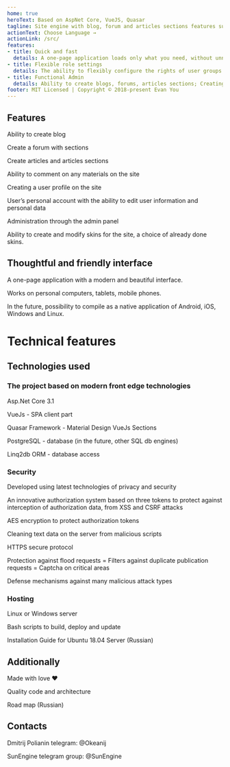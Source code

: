 ```yaml
---
home: true
heroText: Based on AspNet Core, VueJS, Quasar
tagline: Site engine with blog, forum and articles sections features support
actionText: Choose Language →
actionLink: /src/
features:
- title: Quick and fast
  details: A one-page application loads only what you need, without unnecessary requests (SPA). Quick access to data based on linq2db. Efficient and custom caching
- title: Flexible role settings
  details: The ability to flexibly configure the rights of user groups for each section of the site
- title: Functional Admin
  details: Ability to create blogs, forums, articles sections; Creating subsections - interactive editing of site menu, as well as additional menus, switch basic and additional skins, user groups and changing their permissions, creating site activities Sections, and other features...
footer: MIT Licensed | Copyright © 2018-present Evan You
---
```


## Features

Ability to create blog

Create a forum with sections

Create articles and articles sections

Ability to comment on any materials on the site

Creating a user profile on the site

User’s personal account with the ability to edit user information and personal data

Administration through the admin panel

Ability to create and modify skins for the site, a choice of already done skins.


## Thoughtful and friendly interface

A one-page application with a modern and beautiful interface.

Works on personal computers, tablets, mobile phones.

In the future, possibility to compile as a native application of Android, iOS, Windows and Linux.



# Technical features

## Technologies used

### The project based on modern front edge technologies

Asp.Net Core 3.1

VueJs - SPA client part

Quasar Framework - Material Design VueJs Sections

PostgreSQL - database (in the future, other SQL db engines)

Linq2db ORM - database access

### Security

Developed using latest technologies of privacy and security

An innovative authorization system based on three tokens to protect against interception of authorization data, from XSS and CSRF attacks

AES encryption to protect authorization tokens

Cleaning text data on the server from malicious scripts

HTTPS secure protocol

Protection against flood requests
= Filters against duplicate publication requests
= Captcha on critical areas

Defense mechanisms against many malicious attack types


### Hosting

Linux or Windows server

Bash scripts to build, deploy and update

Installation Guide for Ubuntu 18.04 Server (Russian)


## Additionally

Made with love ❤

Quality code and architecture

Road map (Russian)

## Contacts

Dmitrij Polianin telegram: @Okeanij

SunEngine telegram group: @SunEngine

